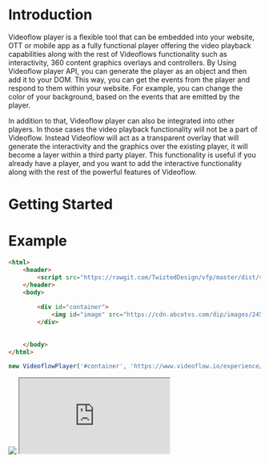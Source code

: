 # Introduction
Videoflow player is a flexible tool that can be embedded into your website, OTT or mobile app as a fully functional player offering the video playback capabilities
along with the rest of Videoflows functionality such as interactivity, 360 content graphics overlays and controllers. By Using Videoflow player API, you can generate the player as an object
and then add it to your DOM. This way, you can get the events from the player and respond to them within your website. For example, you can change the color of your background, based on the events that are
emitted by the player.

In addition to that, Videoflow player can also be integrated into other players. In those cases the video playback functionality will not be a part of Videoflow. Instead Videoflow will act as a transparent overlay that will
generate the interactivity and the graphics over the existing player, it will become a layer within a third party player. This functionality is useful if you already have a player, and you want to add the interactive functionality along with the rest of the powerful features of Videoflow.

# Getting Started

# Example


```html
<html>
    <header>
        <script src="https://rawgit.com/TwiztedDesign/vfp/master/dist/vfp.js"></script>
    </header>
    <body>
    
        <div id="container">
            <img id="image" src="https://cdn.abcotvs.com/dip/images/2452137_092417-wtvd-shutterstock-nascar-generic-img.jpg?w=1280&r=16:9" style="width: 960px">    
        </div>
    
            
    </body>
</html>
```
```javascript
new VideoflowPlayer('#container', 'https://www.videoflow.io/experience/Byvf_oxyVz7');
```
<diV class="vf-example-container">
    <img id="image" src="https://cdn.abcotvs.com/dip/images/2452137_092417-wtvd-shutterstock-nascar-generic-img.jpg?w=1280&r=16:9">
    <iframe src="http://localhost:3002/experience/rJNznWuz7?controls=0"></iframe>
</div>